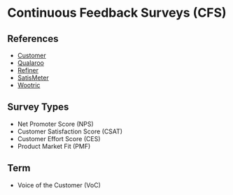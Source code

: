 # Continuous Feedback Surveys (CFS)

<!--
https://blog.track.co/o-que-e-customer-effort-score/
https://checkmarket.com/blog/csat-ces-nps-compared/
-->

## References

- [Customer](https://customer.io/)
- [Qualaroo](https://qualaroo.com/)
- [Refiner](https://refiner.io/)
- [SatisMeter](https://satismeter.com/)
- [Wootric](https://wootric.com/)

<!--
https://customer.guru/
https://delighted.com/
https://userguiding.com/
https://github.com/satismeter
https://github.com/refiner-io
https://gartner.com/smarterwithgartner/unveiling-the-new-and-improved-customer-effort-score/
https://blog.track.co/o-que-e-customer-effort-score/
-->

## Survey Types

- Net Promoter Score (NPS)
- Customer Satisfaction Score (CSAT)
- Customer Effort Score (CES)
- Product Market Fit (PMF)

## Term

- Voice of the Customer (VoC)
